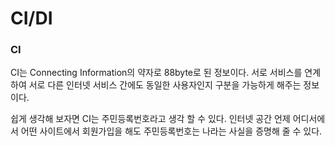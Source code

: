 # CI/DI
### CI
CI는 Connecting Information의 약자로 88byte로 된 정보이다. 서로 서비스를 연계하여 서로 다른 인터넷 서비스 간에도 동일한 사용자인지 구분을 가능하게 해주는 정보이다.

쉽게 생각해 보자면 CI는 주민등록번호라고 생각 할 수 있다. 인터넷 공간 언제 어디서에서 어떤 사이트에서 회원가입을 해도 주민등록번호는 나라는 사실을 증명해 줄 수 있다.
